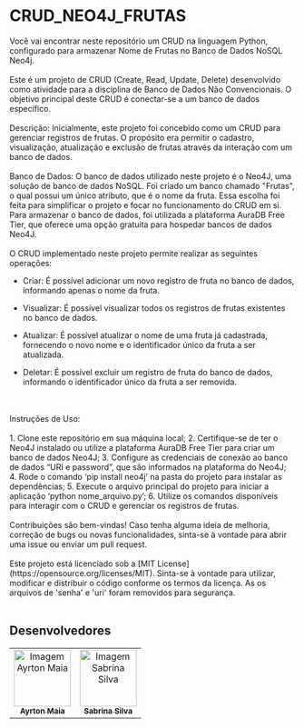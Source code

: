 # CRUD_NEO4J_FRUTAS

Você vai encontrar neste repositório um CRUD na linguagem Python, configurado para armazenar Nome de Frutas no Banco de Dados NoSQL Neo4j.
<br>
<br>
Este é um projeto de CRUD (Create, Read, Update, Delete) desenvolvido como atividade para a disciplina de Banco de Dados Não Convencionais. O objetivo principal deste CRUD é conectar-se a um banco de dados específico.
<br>
<br>
Descrição: Inicialmente, este projeto foi concebido como um CRUD para gerenciar registros de frutas. O propósito era permitir o cadastro, visualização, atualização e exclusão de frutas através da interação com um banco de dados.
<br>
<br>
Banco de Dados: O banco de dados utilizado neste projeto é o Neo4J, uma solução de banco de dados NoSQL. Foi criado um banco chamado "Frutas", o qual possui um único atributo, que é o nome da fruta. Essa escolha foi feita para simplificar o projeto e focar no funcionamento do CRUD em si. Para armazenar o banco de dados, foi utilizada a plataforma AuraDB Free Tier, que oferece uma opção gratuita para hospedar bancos de dados Neo4J.
<br>
<br>
O CRUD implementado neste projeto permite realizar as seguintes operações:

- Criar: É possível adicionar um novo registro de fruta no banco de dados, informando apenas o nome da fruta.

- Visualizar: É possível visualizar todos os registros de frutas existentes no banco de dados.

- Atualizar: É possível atualizar o nome de uma fruta já cadastrada, fornecendo o novo nome e o identificador único da fruta a ser atualizada.

- Deletar: É possível excluir um registro de fruta do banco de dados, informando o identificador único da fruta a ser removida.
<br>
<br>
Instruções de Uso:
<br>
<br>
1. Clone este repositório em sua máquina local;
2. Certifique-se de ter o Neo4J instalado ou utilize a plataforma AuraDB Free Tier para criar um banco de dados Neo4J;
3. Configure as credenciais de conexão ao banco de dados “URI e password”, que são informados na plataforma do Neo4J;
4. Rode o comando ‘pip install neo4j’ na pasta do projeto para instalar as dependências;
5. Execute o arquivo principal do projeto para iniciar a aplicação ‘python nome_arquivo.py’;
6. Utilize os comandos disponíveis para interagir com o CRUD e gerenciar os registros de frutas.
<br>
<br>
Contribuições são bem-vindas! Caso tenha alguma ideia de melhoria, correção de bugs ou novas funcionalidades, sinta-se à vontade para abrir uma issue ou enviar um pull request.
<br>
<br>
Este projeto está licenciado sob a [MIT License](https://opensource.org/licenses/MIT). Sinta-se à vontade para utilizar, modificar e distribuir o código conforme os termos da licença. As os arquivos de 'senha' e 'uri' foram removidos para segurança.
<br>
<br>
<h2 >Desenvolvedores</h2>
<table>
  <tr>
    <td align="center"><a href="https://github.com/AyrtonMaia0"><img src="https://avatars.githubusercontent.com/u/98968093?v=4" width="100px;" alt="Imagem Ayrton Maia"/><br /><sub><b>Ayrton Maia</b></sub></a></td>
    <td align="center"><a href="https://www.linkedin.com/in/sabrinam-silva/"><img src="https://encurtador.com.br/abuD9" width="100px;" alt="Imagem Sabrina Silva"/><br /><sub><b>Sabrina Silva</b></sub></a></td>
  </tr>
